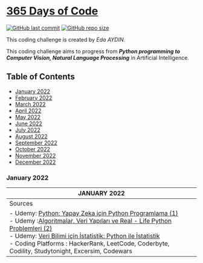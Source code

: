 [365 Days of Code](https://edaaydinea.home.blog/365-days-of-code/)
=====

[![GitHub last commit](https://img.shields.io/github/last-commit/edaaydinea/365-days-of-code)](https://github.com/edaaydinea/365-days-of-code/commits/master)
[![GitHub repo size](https://img.shields.io/github/repo-size/edaaydinea/365-days-of-code)](https://github.com/edaaydinea/365-days-of-code/archive/master.zip)


This coding challenge is created by *Eda AYDIN*.

This coding challenge aims to progress from ***Python programming to Computer Vision, Natural Language Processing*** in Artificial Intelligence.

## Table of Contents
- [January 2022](#1)
- [February 2022](#2)
- [March 2022](#3)
- [April 2022](#4)
- [May 2022](#5)
- [June 2022](#6)
- [July 2022](#7)
- [August 2022](#8)
- [September 2022](#9)
- [October 2022](#10)
- [November 2022](#11)
- [December 2022](#12)

### January 2022

<table>
<thead>
  <tr>
    <a name="1"></a>
    <th>JANUARY 2022</th>
  </tr>
</thead>
<tbody>
  <tr>
    <td>Sources</td>
  </tr>
  <tr>
    <td>- Udemy: <a href="https://www.udemy.com/course/python-sfrdan-uzmanlga-programlama-1/" target="_blank" rel="noopener noreferrer">Python: Yapay Zeka için Python Programlama (1)</a><br>
      - Udemy :<a href="https://www.udemy.com/course/algorithms-data-structures-and-real-life-python-problems/?src=sac&kw=algoritmalar+veri+yap%C4%B1lar%C4%B1" target="_blank" rel="noopener noreferrer">Algoritmalar, Veri Yapıları ve Real - Life Python Problemleri (2)</a><br>
      - Udemy: <a href="https://www.udemy.com/course/veri-bilimi-icin-istatistik-python-ile-istatistik/?src=sac&kw=veri+bilimi+i%C3%A7in+is" target="_blank" rel="noopener noreferrer">Veri Bilimi için İstatistik: Python ile İstatistik</a><br>
      - Coding Platforms : HackerRank, LeetCode, Coderbyte, Codility, Studytonight, Excersim, Codewars<br></td>
  </tr>
</tbody>
</table>
